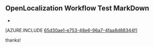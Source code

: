 ## OpenLocalization Workflow Test MarkDown
* 

[AZURE.INCLUDE [65d30ae1-e753-48e6-96a7-4faa8d88344f](calleeMd1.md)]

 
thanks!